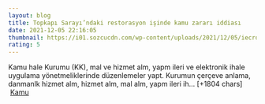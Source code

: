 ```yaml
--- 
layout: blog
title: Topkapı Sarayı’ndaki restorasyon işinde kamu zararı iddiası
date: 2021-12-05 22:16:05
thumbnail: https://i01.sozcucdn.com/wp-content/uploads/2021/12/05/iecrop/topkapi-sarayi-487_16_9_1567745456_16_9_1638742532-670x371.jpg
rating: 5
---
```

Kamu hale Kurumu (KK), mal ve hizmet alm, yapm ileri ve elektronik ihale uygulama yönetmeliklerinde düzenlemeler yapt.
Kurumun çerçeve anlama, danmanlk hizmet alm, hizmet alm, mal alm, yapm ileri ih… [+1804 chars]</br>&nbsp;<a href="">Kamu</a>